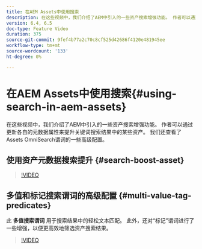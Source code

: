 ```yaml
---
title: 在AEM Assets中使用搜索
description: 在这些视频中，我们介绍了AEM中引入的一些资产搜索增强功能。 作者可以通过更新各自的元数据属性来提升关键词搜索结果中的某些资产。 我们还查看了Assets OmniSearch谓词的一些高级配置。
version: 6.4, 6.5
doc-type: Feature Video
duration: 375
source-git-commit: 9fef4b77a2c70c8cf525d42686f4120e481945ee
workflow-type: tm+mt
source-wordcount: '133'
ht-degree: 0%

---
```



# 在AEM Assets中使用搜索{#using-search-in-aem-assets}

在这些视频中，我们介绍了AEM中引入的一些资产搜索增强功能。 作者可以通过更新各自的元数据属性来提升关键词搜索结果中的某些资产。 我们还查看了Assets OmniSearch谓词的一些高级配置。

## 使用资产元数据搜索提升 {#search-boost-asset}

>[!VIDEO](https://video.tv.adobe.com/v/16766?quality=12&learn=on)

## 多值和标记搜索谓词的高级配置 {#multi-value-tag-predicates}

此 **多值搜索谓词** 用于搜索结果中的轻松文本匹配。 此外，还对“标记”谓词进行了一些增强，以便更高效地筛选资产搜索结果。

>[!VIDEO](https://video.tv.adobe.com/v/16457?quality=12&learn=on)
